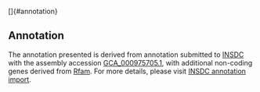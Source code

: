 []{#annotation}

Annotation
----------

The annotation presented is derived from annotation submitted to
[INSDC](http://www.insdc.org) with the assembly accession
[GCA\_000975705.1](http://www.ebi.ac.uk/ena/data/view/GCA_000975705.1),
with additional non-coding genes derived from
[Rfam](http://rfam.xfam.org/). For more details, please visit [INSDC
annotation
import](http://ensemblgenomes.org/info/data/insdc_annotation).
